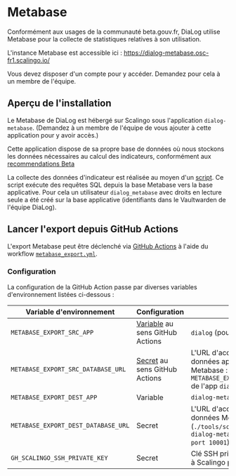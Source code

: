 # Metabase

Conformément aux usages de la communauté beta.gouv.fr, DiaLog utilise Metabase pour la collecte de statistiques relatives à son utilisation.

L'instance Metabase est accessible ici : https://dialog-metabase.osc-fr1.scalingo.io/

Vous devez disposer d'un compte pour y accéder. Demandez pour cela à un membre de l'équipe.

## Aperçu de l'installation

Le Metabase de DiaLog est hébergé sur Scalingo sous l'application `dialog-metabase`. (Demandez à un membre de l'équipe de vous ajouter à cette application pour y avoir accès.)

Cette application dispose de sa propre base de données où nous stockons les données nécessaires au calcul des indicateurs, conformément aux [recommendations Beta](https://doc.incubateur.net/communaute/les-outils-de-la-communaute/autres-services/metabase/metabase#connecter-metabase-a-une-base-de-donnees-anonymisee)

La collecte des données d'indicateur est réalisée au moyen d'un [script](../../tools/metabase-export.sh). Ce script exécute des requêtes SQL depuis la base Metabase vers la base applicative. Pour cela un utilisateur `dialog_metabase` avec droits en lecture seule a été créé sur la base applicative (identifiants dans le Vaultwarden de l'équipe DiaLog).

## Lancer l'export depuis GitHub Actions

L'export Metabase peut être déclenché via [GitHub Actions](./github_actions.md) à l'aide du workflow [`metabase_export.yml`](../../.github/workflows/metabase_export.yml).

### Configuration

La configuration de la GitHub Action passe par diverses variables d'environnement listées ci-dessous :

| Variable d'environnement | Configuration | Description |
|---|---|---|
| `METABASE_EXPORT_SRC_APP` | [Variable](https://docs.github.com/fr/actions/learn-github-actions/variables) au sens GitHub Actions | `dialog` (pour la production) |
| `METABASE_EXPORT_SRC_DATABASE_URL` | [Secret](https://docs.github.com/fr/actions/security-guides/using-secrets-in-github-actions) au sens GitHub Actions | L'URL d'accès à la base de données applicative par la DB Metabase : utiliser la `METABASE_EXPORT_SRC_DATABASE_URL` de l'app `dialog` |
| `METABASE_EXPORT_DEST_APP` | Variable | `dialog-metabase` |
| `METABASE_EXPORT_DEST_DATABASE_URL` | Secret | L'URL d'accès à la base de données Metabase par la CI (`./tools/scalingodbtunnel dialog-metabase  --host-url --port 10001`) |
| `GH_SCALINGO_SSH_PRIVATE_KEY` | Secret | Clé SSH privée permettant l'accès à Scalingo par la CI |
